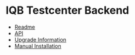 # IQB Testcenter Backend
* [Readme](../README.md)
* [API](./api)
* [Upgrade Information](./UPGRADE.md)
* [Manual Installation](./manual_installation.md)
